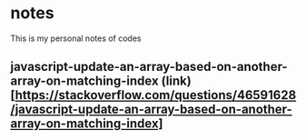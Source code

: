 # notes
This is my personal notes of codes 



## javascript-update-an-array-based-on-another-array-on-matching-index (link)[https://stackoverflow.com/questions/46591628/javascript-update-an-array-based-on-another-array-on-matching-index]
